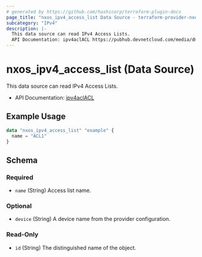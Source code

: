 ```yaml
---
# generated by https://github.com/hashicorp/terraform-plugin-docs
page_title: "nxos_ipv4_access_list Data Source - terraform-provider-nxos"
subcategory: "IPv4"
description: |-
  This data source can read IPv4 Access Lists.
  API Documentation: ipv4aclACL https://pubhub.devnetcloud.com/media/dme-docs-10-2-2/docs/Security%20and%20Policing/ipv4acl:ACL/
---
```


# nxos_ipv4_access_list (Data Source)

This data source can read IPv4 Access Lists.

- API Documentation: [ipv4aclACL](https://pubhub.devnetcloud.com/media/dme-docs-10-2-2/docs/Security%20and%20Policing/ipv4acl:ACL/)

## Example Usage

```terraform
data "nxos_ipv4_access_list" "example" {
  name = "ACL1"
}
```

<!-- schema generated by tfplugindocs -->
## Schema

### Required

- `name` (String) Access list name.

### Optional

- `device` (String) A device name from the provider configuration.

### Read-Only

- `id` (String) The distinguished name of the object.
